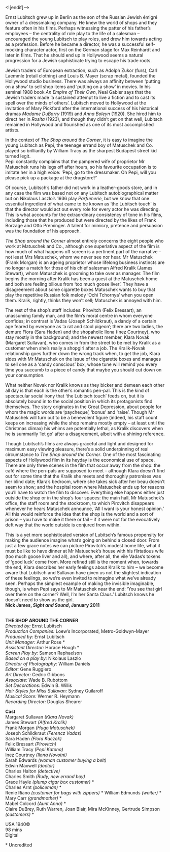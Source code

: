 

<![endif]-->

Ernst Lubitsch grew up in Berlin as the son of the Russian Jewish émigré owner of a dressmaking company. He knew the world of shops and they feature often in his films. Perhaps witnessing the patter of his father’s employees – the centrality of role play to the life of a salesman – encouraged the young Lubitsch to play roles, and drew him towards acting as a profession. Before he became a director, he was a successful self-mocking character actor, first on the German stage for Max Reinhardt and later in films. That he should end up in Hollywood seems a natural progression for a Jewish sophisticate trying to escape his trade roots.

Jewish traders of European extraction, such as Adolph Zukor (furs), Carl Laemmle (retail clothing) and Louis B. Mayer (scrap metal), founded the Hollywood studio business. There was always an affinity between ‘putting on a show’ to sell shop items and ‘putting on a show’ in movies. In his seminal 1988 book _An Empire of Their Own_, Neal Gabler says that the Jewish traders made ‘a sustained attempt to live a fiction and to cast its spell over the minds of others’. Lubitsch moved to Hollywood at the invitation of Mary Pickford after the international success of his historical dramas _Madame DuBarry_ (1919) and _Anna Boleyn_ (1920). She hired him to direct her in _Rosita_ (1923), and though they didn’t get on that well, Lubitsch remained in Hollywood and flourished as one of its most accomplished artists.

In the context of _The Shop around the Corner_, it is easy to imagine the young Lubitsch as Pepi, the teenage errand boy of Matuschek and Co. played so brilliantly by William Tracy as the sharpest Budapest street kid turned legit.  
Pepi constantly complains that the pampered wife of proprietor Mr Matuschek runs his legs off after hours, so his favourite occupation is to imitate her in a high voice: ‘Pepi, go to the dressmaker. Oh Pepi, will you please pick up a package at the drugstore?’

Of course, Lubitsch’s father did not work in a leather-goods store, and in any case the film was based not on any Lubitsch autobiographical matter but on Nikolaus Laszlo’s 1936 play _Parfumerie_, but we know that one essential ingredient of what came to be known as ‘the Lubitsch touch’ is that the director would act out every role for every actor he was directing. This is what accounts for the extraordinary consistency of tone in his films, including those that he produced but were directed by the likes of Frank Borzage and Otto Preminger. A talent for mimicry, pretence and persuasion was the foundation of his approach.

_The Shop around the Corner_ almost entirely concerns the eight people who work at Matuschek and Co., although one superlative aspect of the film is how much of what happens off screen is a pertinent part of the narrative – not least Mrs Matuschek, whom we never see nor hear. Mr Matuschek (Frank Morgan) is an ageing proprietor whose lifelong business instincts are no longer a match for those of his chief salesman Alfred Kralik (James Stewart), whom Matuschek is grooming to take over as manager. The film begins the morning after Kralik has been a guest at the Matuschek home and both are feeling bilious from ‘too much goose liver’. They have a disagreement about some cigarette boxes Matuschek wants to buy that play the repetitive Russian folk melody ‘Ochi Tchornya’ when you open them. Kralik, rightly, thinks they won’t sell; Matuschek is annoyed with him.

The rest of the shop’s staff includes: Pirovitch (Felix Bressart), an unassuming family man, and the film’s moral centre in whom everyone confides; in contrast is Vadas (Joseph Schildkraut), a dandy of a certain age feared by everyone as ‘a rat and stool pigeon’; there are two ladies, the demure Flora (Sara Haden) and the shopaholic Ilona (Inez Courtney), who stay mostly in the background; and the newest member, Klara Novak (Margaret Sullavan), who comes in from the street to be met by Kralik as a customer when she’s really a shopgirl after a job. The Kralik-Novak relationship goes further down the wrong track when, to get the job, Klara sides with Mr Matuschek on the issue of the cigarette boxes and manages to sell one as a ‘candy conscious’ box, whose tune will remind you every time you succumb to a piece of candy that maybe you should cut down on your consumption.

What neither Novak nor Kralik knows as they bicker and demean each other all day is that each is the other’s romantic pen-pal. This is the kind of spectacular social irony that ‘the Lubitsch touch’ feeds on, but it is absolutely bound in to the social position in which its protagonists find themselves. The story originates in the Great Depression, about people for whom the magic words are ‘paycheque’, ‘bonus’ and ‘raise’. Though Mr Matuschek will turn out to be a benevolent figure (indeed, his staff count keeps on increasing while the shop remains mostly empty – at least until the Christmas climax) his whims are potentially lethal, as Kralik discovers when he is summarily ‘let go’ after a disagreement, albeit with a shining reference.

Though Lubitsch’s films are always graceful and light and designed for maximum easy viewing pleasure, there’s a solid underpinning of real circumstance to _The Shop around the Corner_. One of the most fascinating aspects of Hollywood film in its heyday is the economical use of space. There are only three scenes in the film that occur away from the shop: the café where the pen-pals are supposed to meet – although Klara doesn’t find out for some time that the Kralik she meets and thoroughly patronises was her blind date; Klara’s bedroom, where she takes sick after her beau doesn’t seem to show; and the hospital room where Matuschek ends up for reasons you’ll have to watch the film to discover. Everything else happens either just outside the shop or in the shop’s four spaces: the main hall, Mr Matuschek’s office, the staff room and the stockroom, to which Pirovitch disappears whenever he hears Matuschek announce, ‘All I want is your honest opinion.’ All this would reinforce the idea that the shop is the world and a sort of prison – you have to make it there or fail – if it were not for the evocatively deft way that the world outside is conjured from within.

This is a yet more sophisticated version of Lubitsch’s famous propensity for making the audience imagine what’s going on behind a closed door. From just a few grace notes we can picture Pirovitch’s modest home life, what it must be like to have dinner at Mr Matuschek’s house with his flirtatious wife (too much goose liver and all), and where, after all, the vile Vadas’s tokens of ‘good luck’ come from. More refined still is the moment when, towards the end, Klara describes her early feelings about Kralik to him – we become aware that Lubitsch and Sullavan have given us not the slightest indication of these feelings, so we’re even invited to reimagine what we’ve already seen. Perhaps the simplest example of making the invisible imaginable, though, is when Pepi says to Mr Matuschek near the end: ‘You see that girl over there on the corner? Well, I’m her Santa Claus.’ Lubitsch knows he doesn’t need to show us the girl.  
**Nick James, _Sight and Sound_, January 2011**  
<br>

**THE SHOP AROUND THE CORNER**  
_Directed by:_ Ernst Lubitsch  
_Production Companies:_ Loew’s Incorporated, Metro-Goldwyn-Mayer  
_Produced by:_ Ernst Lubitsch  
_Unit Manager:_ Arthur Rose *  
_Assistant Director:_ Horace Hough *  
_Screen Play by:_ Samson Raphaelson  
_Based on a play by:_ Nikolaus Laszlo  
_Director of Photography:_ William Daniels  
_Editor:_ Gene Ruggiero  
_Art Director:_ Cedric Gibbons  
_Associate:_ Wade B. Rubottom  
_Set Decorations:_ Edwin B. Willis  
_Hair Styles for Miss Sullavan:_ Sydney Guilaroff  
_Musical Score:_ Werner R. Heymann  
_Recording Director:_ Douglas Shearer  

**Cast**  
Margaret Sullavan _(Klara Novak)_  
James Stewart _(Alfred Kralik)_  
Frank Morgan _(Hugo Matuschek)_  
Joseph Schildkraut _(Ferencz Vadas)_  
Sara Haden _(Flora Kaczek)_  
Felix Bressart _(Pirovitch)_  
William Tracy _(Pepi Katona)_  
Inez Courtney _(Ilona Novotni)_  
Sarah Edwards _(woman customer buying a belt)_  
Edwin Maxwell _(doctor)_  
Charles Halton _(detective)_  
Charles Smith _(Rudy, new errand boy)_  
Grace Hayle _(plump cigar box customer)_ *  
Charles Arnt _(policeman)_ *  
Renie Riano _(customer for bags with zippers)_ * 
William Edmunds _(waiter)_ *  
Mary Carr _(grandmother)_ *  
Mabel Colcord _(Aunt Anna)_ *  
Claire DuBrey, Ruth Warren, Joan Blair, Mira McKinney, Gertrude Simpson _(customers)_ *  

USA 1940©  
98 mins  
Digital  

\* Uncredited  
<!--stackedit_data:
eyJoaXN0b3J5IjpbLTE5MTUwODQ3M119
-->